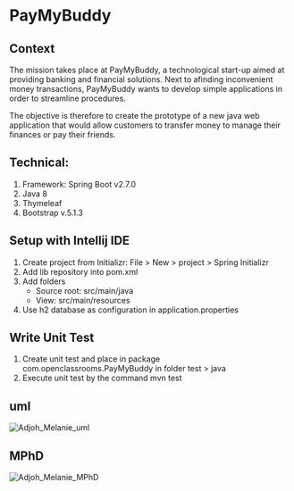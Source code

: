 # PayMyBuddy

## Context

The mission takes place at PayMyBuddy, a technological start-up aimed at providing banking and financial solutions. Next to afinding inconvenient money transactions, PayMyBuddy wants to develop simple applications in order to streamline procedures.

The objective is therefore to create the prototype of a new java web application that would allow customers to transfer money to manage their finances or pay their friends.

## Technical:

1. Framework: Spring Boot v2.7.0
2. Java 8
3. Thymeleaf
4. Bootstrap v.5.1.3


## Setup with Intellij IDE
1. Create project from Initializr: File > New > project > Spring Initializr
2. Add lib repository into pom.xml
3. Add folders
    - Source root: src/main/java
    - View: src/main/resources
4. Use h2 database as configuration in application.properties

## Write Unit Test
1. Create unit test and place in package com.openclassrooms.PayMyBuddy in folder test > java
2. Execute unit test by the command mvn test

## uml
![Adjoh_Melanie_uml](https://user-images.githubusercontent.com/92317049/194767227-7113a53b-60b9-4af5-9258-0a8af741aeda.png)

## MPhD
![Adjoh_Melanie_MPhD](https://user-images.githubusercontent.com/92317049/194767369-9c1398c8-4d8b-437a-bf88-fa0de1141362.png)
